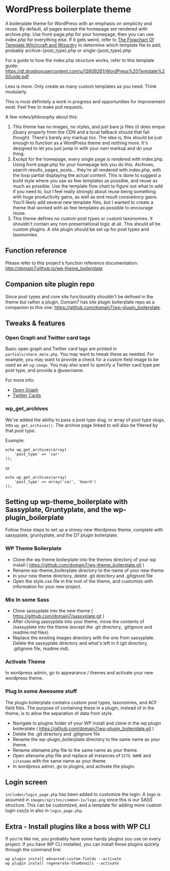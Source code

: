 # WordPress boilerplate theme

A boilerplate theme for WordPress with an emphasis on simplicity and reuse. By default, all pages except the homepage are rendered with archive.php. Use front-page.php for your homepage, then you can use index.php for everything else. If it gets weird, refer to [The Flowchart Of Template Witchcraft and Wizardry](http://codex.wordpress.org/File:wp-template-hierarchy.jpg) to determine which template file to add; probably archive-{post_type}.php or single-{post_type}.php

For a guide to how the index.php structure works, refer to this template guide: https://dl.dropboxusercontent.com/u/12609261/WordPress%20Template%20Guide.pdf

Less is more. Only create as many custom templates as you need. Think modularly.

This is most definitely a work in progress and opportunities for improvement exist. Feel free to make pull requests.

A few notes/philosophy about this:

1. This theme has no images, no styles, and just bare js files (it does enque jQuery properly from the CDN and a local fallback should that fail though). There's barely any markup too. The idea is, this should be just enough to function as a WordPress theme and nothing more. It's designed to let you just jump in with your own markup and do your thing.
2. Except for the homepage, every single page is rendered with index.php. Using front-page.php for your homepage lets you do this. Archives, search results, pages, posts... they're all rendered with index.php, with the loop partial displaying the actual content. This is done to suggest a build style where you use as few templates as possible, and reuse as much as possible. Use the template flow chart to figure out what to add if you need to, but I feel really strongly about reuse being something with huge productivity gains, as well as end result consistency gains. You'll likely add several new template files, but I wanted to create a theme that worked with as few templates as possible to encourage reuse.
3. This theme defines no custom post types or custom taxonomies. It shouldn't contain any non-presentational logic at all. This should all be custom plugins. A site plugin should be set up for post types and taxonomies.

## Function reference
Please refer to this project's function reference documentation: http://domain7.github.io/wp-theme_boilerplate

## Companion site plugin repo

Since post types and core site functionality shouldn't be defined in the theme but rather a plugin, Domain7 has site plugin boilerplate repo as a companion to this one: https://github.com/domain7/wp-plugin_boilerplate.

## Tweaks & features

### Open Graph and Twitter card tags

Basic open graph and Twitter card tags are printed in `partials/share_meta.php`. You may want to tweak these as needed. For example, you may want to provide a check for a custom field image to be used as an `og:image`. You may also want to specify a Twitter card type per post type, and provide a @username.

For more info:
* [Open Graph](http://ogp.me/)
* [Twitter Cards](https://dev.twitter.com/cards/overview)

### wp_get_archives

We've added the ability to pass a post type slug, or array of post type slugs, into `wp_get_archives()`. The archive page
linked to will also be filtered by that post type.

Example:

	echo wp_get_archives(array(
		'post_type' => 'car'
	));

or

	echo wp_get_archives(array(
		'post_type' => array('car', 'board')
	));

## Setting up wp-theme_boilerplate with Sassyplate, Gruntyplate, and the wp-plugin_boilerplate

Follow these steps to set up a shiney new Wordpress theme, complete with sassyplate, gruntyplate, and the D7 plugin boilerplate.

### WP Theme Boilerplate

* Clone the wp theme boilerplate into the themes directory of your wp install ( https://github.com/domain7/wp-theme_boilerplate.git )
* Rename wp-theme_boilerplate directory to the name of your new theme
* In your new theme directory, delete .git directory and .gitignore file
* Open the style.css file in the root of the theme, and customize with information for your new project.

### Mix In some Sass

* Clone sassyplate into the new theme ( https://github.com/domain7/sassyplate.git )
* After cloning sassyplate into your theme, move the contents of /sassyplate into the theme (except the .git directory, .gitignore and readme.md files).
* Replace the existing images directory with the one from sassyplate. Delete the sassyplate directory and what's left in it (git directory, .gitignore file, readme.md).

### Activate Theme
In wordpress admin, go to appearance / themes and activate your new wordpress theme.

### Plug In some Awesome stuff

The plugin boilerplate contains custom post types, taxonomies, and ACF field files. The purpose of containing these in a plugin, instead of in the theme, is to allow the separation of data from style.

* Navigate to plugins folder of your WP install and clone in the wp plugin boilerplate ( https://github.com/domain7/wp-plugin_boilerplate.git )
* Delete the .git directory and .gitignore file
* Rename the wp-plugin_boilerplate directory to the same name as your theme.
* Rename sitename.php file to the same name as your theme.
* Open sitename.php file and replace all instances of `SITE NAME` and `sitename` with the same name as your theme.
* In wordpress admin, go to plugins, and activate the plugin.

## Login screen

`includes/login_page.php` has been added to customize the login. A logo is assumed in `images/sprites/common-1x/logo.png` since this is our SASS structure.
This can be customized, and a template for adding more custom login css/js in also in `login_page.php`.

## Extra - Install plugins like a boss with WP CLI

If you're like me, you probably have some handy plugins you use on every project. If you have WP CLI installed, you can install those plugins quickly through the command line:

```
wp plugin install advanced-custom-fields --activate
wp plugin install regenerate-thumbnails --activate
```
